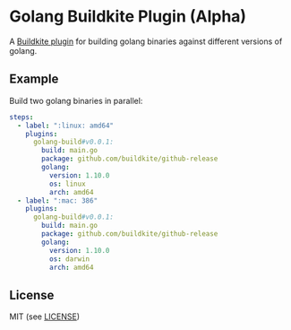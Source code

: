 # Golang Buildkite Plugin (Alpha)

A [Buildkite plugin](https://buildkite.com/docs/agent/v3/plugins) for building golang binaries against different versions of golang.

## Example

Build two golang binaries in parallel:

```yml
steps:
  - label: ":linux: amd64"
    plugins:
      golang-build#v0.0.1:
        build: main.go
        package: github.com/buildkite/github-release
        golang:
          version: 1.10.0
          os: linux
          arch: amd64
  - label: ":mac: 386"
    plugins:
      golang-build#v0.0.1:
        build: main.go
        package: github.com/buildkite/github-release
        golang:
          version: 1.10.0
          os: darwin
          arch: amd64
```

## License

MIT (see [LICENSE](LICENSE))
